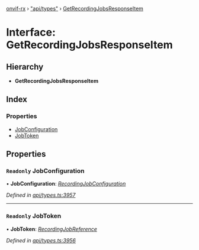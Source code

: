 [onvif-rx](../README.md) › ["api/types"](../modules/_api_types_.md) › [GetRecordingJobsResponseItem](_api_types_.getrecordingjobsresponseitem.md)

# Interface: GetRecordingJobsResponseItem

## Hierarchy

* **GetRecordingJobsResponseItem**

## Index

### Properties

* [JobConfiguration](_api_types_.getrecordingjobsresponseitem.md#readonly-jobconfiguration)
* [JobToken](_api_types_.getrecordingjobsresponseitem.md#readonly-jobtoken)

## Properties

### `Readonly` JobConfiguration

• **JobConfiguration**: *[RecordingJobConfiguration](_api_types_.recordingjobconfiguration.md)*

*Defined in [api/types.ts:3957](https://github.com/patrickmichalina/onvif-rx/blob/3e9b152/src/api/types.ts#L3957)*

___

### `Readonly` JobToken

• **JobToken**: *[RecordingJobReference](../modules/_api_types_.md#recordingjobreference)*

*Defined in [api/types.ts:3956](https://github.com/patrickmichalina/onvif-rx/blob/3e9b152/src/api/types.ts#L3956)*
